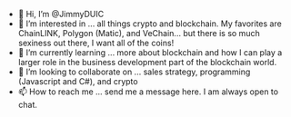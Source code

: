 - 👋 Hi, I’m @JimmyDUIC
- 👀 I’m interested in ... all things crypto and blockchain. My favorites are ChainLINK, Polygon (Matic), and VeChain... but there is so much sexiness out there, I want all of the coins!
- 🌱 I’m currently learning ... more about blockchain and how I can play a larger role in the business development part of the blockchain world.
- 💞️ I’m looking to collaborate on ... sales strategy, programming (Javascript and C#), and crypto
- 📫 How to reach me ... send me a message here. I am always open to chat.

<!---
JimmyDUIC/JimmyDUIC is a ✨ special ✨ repository because its `README.md` (this file) appears on your GitHub profile.
You can click the Preview link to take a look at your changes.
--->
